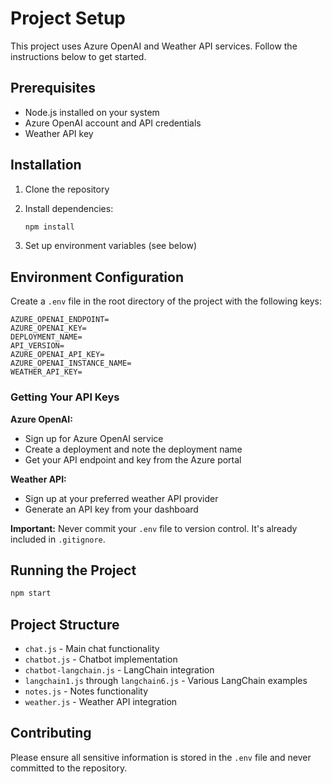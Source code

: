 # Project Setup

This project uses Azure OpenAI and Weather API services. Follow the instructions below to get started.

## Prerequisites

- Node.js installed on your system
- Azure OpenAI account and API credentials
- Weather API key

## Installation

1. Clone the repository
2. Install dependencies:
   ```bash
   npm install
   ```

3. Set up environment variables (see below)

## Environment Configuration

Create a `.env` file in the root directory of the project with the following keys:

```env
AZURE_OPENAI_ENDPOINT=
AZURE_OPENAI_KEY=
DEPLOYMENT_NAME=
API_VERSION=
AZURE_OPENAI_API_KEY=
AZURE_OPENAI_INSTANCE_NAME=
WEATHER_API_KEY=
```

### Getting Your API Keys

**Azure OpenAI:**
- Sign up for Azure OpenAI service
- Create a deployment and note the deployment name
- Get your API endpoint and key from the Azure portal

**Weather API:**
- Sign up at your preferred weather API provider
- Generate an API key from your dashboard

**Important:** Never commit your `.env` file to version control. It's already included in `.gitignore`.

## Running the Project

```bash
npm start
```

## Project Structure

- `chat.js` - Main chat functionality
- `chatbot.js` - Chatbot implementation
- `chatbot-langchain.js` - LangChain integration
- `langchain1.js` through `langchain6.js` - Various LangChain examples
- `notes.js` - Notes functionality
- `weather.js` - Weather API integration

## Contributing

Please ensure all sensitive information is stored in the `.env` file and never committed to the repository.
